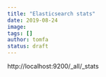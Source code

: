 ```yaml
---
title: "Elasticsearch stats"
date: 2019-08-24
image: 
tags: []
author: tomfa
status: draft
---
```


http://localhost:9200/\_all/\_stats
